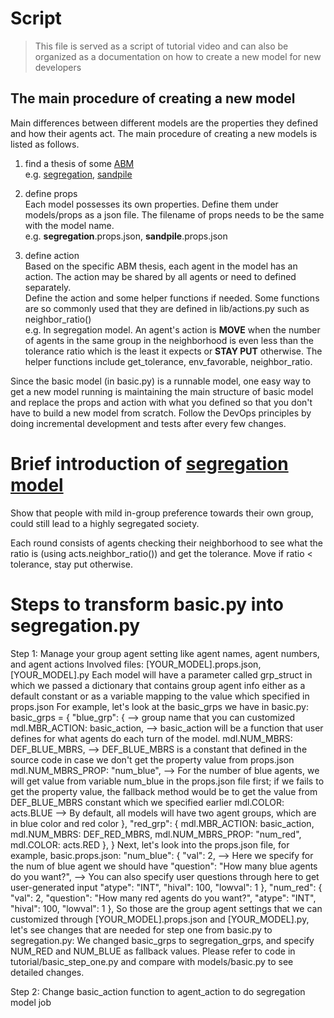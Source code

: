 # Script

> This file is served as a script of tutorial video and can also be organized as a documentation on how to
> create a new model for new developers

## The main procedure of creating a new model

Main differences between different models are the properties they defined and how their agents act. The main procedure
of creating a new models is listed as follows.

1. find a thesis of some [ABM](https://en.wikipedia.org/wiki/Agent-based_model)  
   e.g. [segregation](https://en.wikipedia.org/wiki/Schelling%27s_model_of_segregation),
   [sandpile](https://en.wikipedia.org/wiki/Abelian_sandpile_model)
2. define props  
   Each model possesses its own properties. Define them under models/props as a json file. The filename of props needs
   to be the same with the model name.  
   e.g. **segregation**.props.json, **sandpile**.props.json

3. define action  
   Based on the specific ABM thesis, each agent in the model has an action. The action may be shared by all agents or
   need to defined separately.  
   Define the action and some helper functions if needed. Some functions are so commonly used that they are defined in
   lib/actions.py such as neighbor_ratio()  
   e.g. In segregation model. An agent's action is **MOVE** when the number of agents in the same group in the
   neighborhood is even less than the tolerance ratio which is the least it expects or **STAY PUT** otherwise. The
   helper functions include get_tolerance, env_favorable, neighbor_ratio.

Since the basic model (in basic.py) is a runnable model, one easy way to get a new model running is maintaining the main
structure of basic model and replace the props and action with what you defined so that you don't have to build a new
model from scratch. Follow the DevOps principles by doing incremental development and tests after every few changes.

# Brief introduction of  [segregation model](https://en.wikipedia.org/wiki/Schelling%27s_model_of_segregation)

Show that people with mild in-group preference towards their own group, could still lead to a highly segregated society.

Each round consists of agents checking their neighborhood to see what the ratio is (using acts.neighbor_ratio()) 
and get the tolerance.
Move if ratio < tolerance, stay put otherwise.

# Steps to transform basic.py into segregation.py
Step 1: Manage your group agent setting like agent names, agent numbers, and agent actions
Involved files: [YOUR_MODEL].props.json, [YOUR_MODEL].py
Each model will have a parameter called grp_struct in which we passed a dictionary that contains group agent info 
either as a default constant or as a variable mapping to the value which specified in props.json
For example, let's look at the basic_grps we have in basic.py:
    basic_grps = {
        "blue_grp": { --> group name that you can customized
            mdl.MBR_ACTION: basic_action, --> basic_action will be a function that user defines 
                                            for what agents do each turn of the model.
            mdl.NUM_MBRS: DEF_BLUE_MBRS, --> DEF_BLUE_MBRS is a constant that defined in the source code 
                                            in case we don't get the property value from props.json
            mdl.NUM_MBRS_PROP: "num_blue", --> For the number of blue agents, we will get value from variable num_blue in 
                                            the props.json file first; if we fails to get the property value, the fallback 
                                            method would be to get the value from DEF_BLUE_MBRS constant which we 
                                            specified earlier
            mdl.COLOR: acts.BLUE --> By default, all models will have two agent groups, which are in blue color and red color
        },
        "red_grp": {
            mdl.MBR_ACTION: basic_action,
            mdl.NUM_MBRS: DEF_RED_MBRS,
            mdl.NUM_MBRS_PROP: "num_red",
            mdl.COLOR: acts.RED
        },
    }
Next, let's look into the props.json file, for example, basic.props.json:
    "num_blue": {
        "val": 2, --> Here we specify for the num of blue agent we should have
        "question": "How many blue agents do you want?", --> You can also specify user questions through here 
                                                             to get user-generated input
        "atype": "INT",
        "hival": 100,
        "lowval": 1
    },
    "num_red": {
        "val": 2,
        "question": "How many red agents do you want?",
        "atype": "INT",
        "hival": 100,
        "lowval": 1
    },
So those are the group agent settings that we can customized through [YOUR_MODEL].props.json and [YOUR_MODEL].py,
let's see changes that are needed for step one from basic.py to segregation.py:
We changed basic_grps to segregation_grps, and specify NUM_RED and NUM_BLUE as fallback values.
Please refer to code in tutorial/basic_step_one.py and compare with models/basic.py to see detailed changes.

Step 2: Change basic_action function to agent_action to do segregation model job